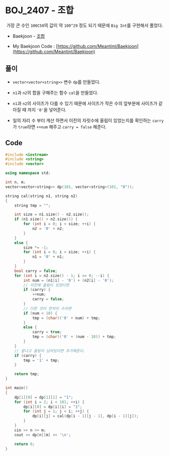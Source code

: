 # BOJ_2407 - 조합

&nbsp;가장 큰 수인 `100C50`의 값이 약 `100^29` 정도 되기 때문에 `Big Int`를 구현해서 풀었다.

- Baekjoon - [조합](https://www.acmicpc.net/problem/2407)

- My Baekjoon Code : [https://github.com/Meantint/Baekjoon](https://github.com/Meantint/Baekjoon)

## 풀이

- `vector<vector<string>>` 변수 `dp`를 만들었다.

- `n1`과 `n2`의 합을 구해주는 함수 `cal`을 만들었다.

- `n1`과 `n2`의 사이즈가 다를 수 있기 때문에 사이즈가 작은 수의 앞부분에 사이즈가 같아질 때 까지 `'0'`을 넣어준다.

- 일의 자리 수 부터 계산 하면서 이전의 자릿수에 올림이 있었는지를 확인하는 `carry`가 `true`라면 `++num` 해주고 `carry = false` 해준다.

## Code

```cpp
#include <iostream>
#include <string>
#include <vector>

using namespace std;

int n, m;
vector<vector<string>> dp(101, vector<string>(101, "0"));

string cal(string n1, string n2)
{
    string tmp = "";

    int size = n1.size() - n2.size();
    if (n1.size() > n2.size()) {
        for (int i = 0; i < size; ++i) {
            n2 = '0' + n2;
        }
    }
    else {
        size *= -1;
        for (int i = 0; i < size; ++i) {
            n1 = '0' + n1;
        }
    }
    bool carry = false;
    for (int i = n2.size() - 1; i >= 0; --i) {
        int num = (n1[i] - '0') + (n2[i] - '0');
        // 이전에 올림이 있었다면
        if (carry) {
            ++num;
            carry = false;
        }
        // 더한 것이 한자리 수라면
        if (num < 10) {
            tmp = (char)('0' + num) + tmp;
        }
        else {
            carry = true;
            tmp = (char)('0' + (num - 10)) + tmp;
        }
    }
    // 끝나고 올림이 남아있다면 추가해준다.
    if (carry) {
        tmp = '1' + tmp;
    }

    return tmp;
}

int main()
{
    dp[1][0] = dp[1][1] = "1";
    for (int i = 2; i < 101; ++i) {
        dp[i][0] = dp[i][i] = "1";
        for (int j = 1; j < i; ++j) {
            dp[i][j] = cal(dp[i - 1][j - 1], dp[i - 1][j]);
        }
    }
    cin >> n >> m;
    cout << dp[n][m] << '\n';

    return 0;
}
```
